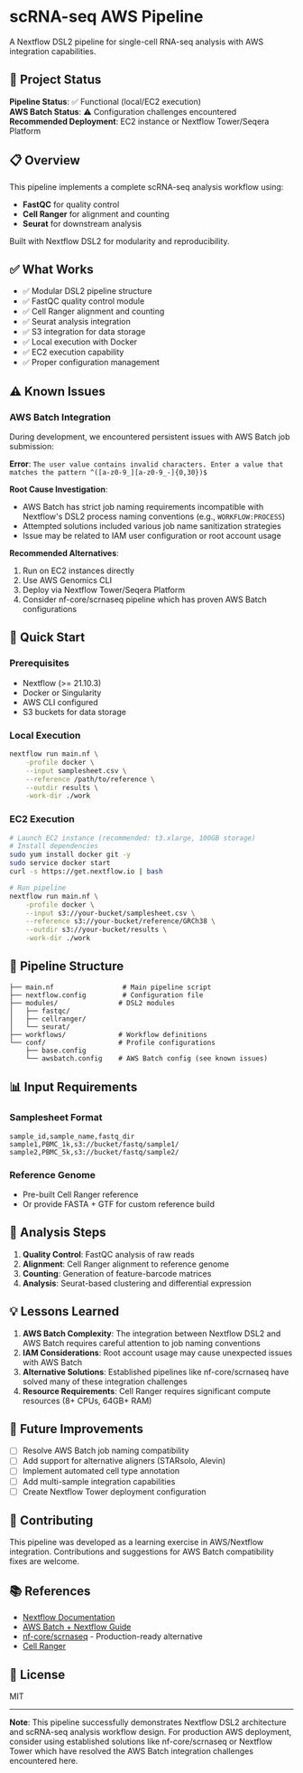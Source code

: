 # scRNA-seq AWS Pipeline

A Nextflow DSL2 pipeline for single-cell RNA-seq analysis with AWS integration capabilities.

## 🎯 Project Status

**Pipeline Status**: ✅ Functional (local/EC2 execution)  
**AWS Batch Status**: ⚠️ Configuration challenges encountered  
**Recommended Deployment**: EC2 instance or Nextflow Tower/Seqera Platform

## 📋 Overview

This pipeline implements a complete scRNA-seq analysis workflow using:
- **FastQC** for quality control
- **Cell Ranger** for alignment and counting
- **Seurat** for downstream analysis

Built with Nextflow DSL2 for modularity and reproducibility.

## ✅ What Works

- ✅ Modular DSL2 pipeline structure
- ✅ FastQC quality control module
- ✅ Cell Ranger alignment and counting
- ✅ Seurat analysis integration
- ✅ S3 integration for data storage
- ✅ Local execution with Docker
- ✅ EC2 execution capability
- ✅ Proper configuration management

## ⚠️ Known Issues

### AWS Batch Integration
During development, we encountered persistent issues with AWS Batch job submission:

**Error**: `The user value contains invalid characters. Enter a value that matches the pattern ^([a-z0-9_][a-z0-9_-]{0,30})$`

**Root Cause Investigation**:
- AWS Batch has strict job naming requirements incompatible with Nextflow's DSL2 process naming conventions (e.g., `WORKFLOW:PROCESS`)
- Attempted solutions included various job name sanitization strategies
- Issue may be related to IAM user configuration or root account usage

**Recommended Alternatives**:
1. Run on EC2 instances directly
2. Use AWS Genomics CLI
3. Deploy via Nextflow Tower/Seqera Platform
4. Consider nf-core/scrnaseq pipeline which has proven AWS Batch configurations

## 🚀 Quick Start

### Prerequisites
- Nextflow (>= 21.10.3)
- Docker or Singularity
- AWS CLI configured
- S3 buckets for data storage

### Local Execution
```bash
nextflow run main.nf \
    -profile docker \
    --input samplesheet.csv \
    --reference /path/to/reference \
    --outdir results \
    -work-dir ./work
```

### EC2 Execution
```bash
# Launch EC2 instance (recommended: t3.xlarge, 100GB storage)
# Install dependencies
sudo yum install docker git -y
sudo service docker start
curl -s https://get.nextflow.io | bash

# Run pipeline
nextflow run main.nf \
    -profile docker \
    --input s3://your-bucket/samplesheet.csv \
    --reference s3://your-bucket/reference/GRCh38 \
    --outdir s3://your-bucket/results \
    -work-dir ./work
```

## 📁 Pipeline Structure

```
├── main.nf                 # Main pipeline script
├── nextflow.config         # Configuration file
├── modules/               # DSL2 modules
│   ├── fastqc/
│   ├── cellranger/
│   └── seurat/
├── workflows/             # Workflow definitions
└── conf/                  # Profile configurations
    ├── base.config
    └── awsbatch.config    # AWS Batch config (see known issues)
```

## 📊 Input Requirements

### Samplesheet Format
```csv
sample_id,sample_name,fastq_dir
sample1,PBMC_1k,s3://bucket/fastq/sample1/
sample2,PBMC_5k,s3://bucket/fastq/sample2/
```

### Reference Genome
- Pre-built Cell Ranger reference
- Or provide FASTA + GTF for custom reference build

## 🔬 Analysis Steps

1. **Quality Control**: FastQC analysis of raw reads
2. **Alignment**: Cell Ranger alignment to reference genome
3. **Counting**: Generation of feature-barcode matrices
4. **Analysis**: Seurat-based clustering and differential expression

## 💡 Lessons Learned

1. **AWS Batch Complexity**: The integration between Nextflow DSL2 and AWS Batch requires careful attention to job naming conventions
2. **IAM Considerations**: Root account usage may cause unexpected issues with AWS Batch
3. **Alternative Solutions**: Established pipelines like nf-core/scrnaseq have solved many of these integration challenges
4. **Resource Requirements**: Cell Ranger requires significant compute resources (8+ CPUs, 64GB+ RAM)

## 🔄 Future Improvements

- [ ] Resolve AWS Batch job naming compatibility
- [ ] Add support for alternative aligners (STARsolo, Alevin)
- [ ] Implement automated cell type annotation
- [ ] Add multi-sample integration capabilities
- [ ] Create Nextflow Tower deployment configuration

## 🤝 Contributing

This pipeline was developed as a learning exercise in AWS/Nextflow integration. Contributions and suggestions for AWS Batch compatibility fixes are welcome.

## 📚 References

- [Nextflow Documentation](https://www.nextflow.io/docs/latest/index.html)
- [AWS Batch + Nextflow Guide](https://www.nextflow.io/docs/latest/aws.html)
- [nf-core/scrnaseq](https://github.com/nf-core/scrnaseq) - Production-ready alternative
- [Cell Ranger](https://support.10xgenomics.com/single-cell-gene-expression/software/pipelines/latest/what-is-cell-ranger)

## 📄 License

MIT

---

**Note**: This pipeline successfully demonstrates Nextflow DSL2 architecture and scRNA-seq analysis workflow design. For production AWS deployment, consider using established solutions like nf-core/scrnaseq or Nextflow Tower which have resolved the AWS Batch integration challenges encountered here.